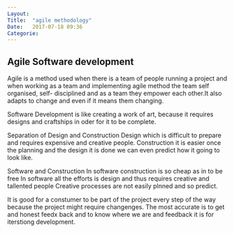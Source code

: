 ```yaml
---
Layout: 
Title:  "agile methodology"
Date:   2017-07-18 09:36
Categorie: 
---
```




## Agile Software development

Agile is a method used when there is a team of people running a project and when working as 
a team and implementing agile method the team self organised, self- disciplined and as a 
team they empower each other.It also adapts to change and  even if it means them changing.

Software Development is like creating a work of art, because it requires designs and 
craftships in oder for it to be complete.

 Separation of Design and Construction
Design which is difficult to prepare and requires expensive and creative people.
Construction it is easier once the planning and the design it is done we can even 
predict how it going to look like.

 Software and Construction
In software construction is so cheap as in to be free
In software all the efforts is design and thus requires creative and tallented people
Creative processes are not easily plnned and so predict.

It is good for a constumer to be part of the project every step of the way because the 
project might require changenges. The most accurate is to get and honest feedx back and to 
know where we are and feedback it is for iterstiong development.
